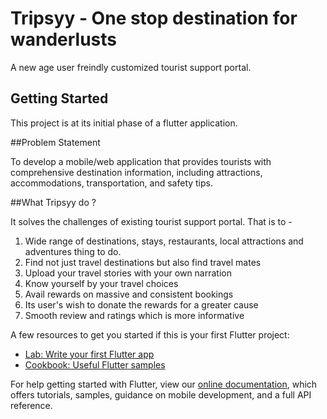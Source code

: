 # Tripsyy - One stop destination for wanderlusts

A new age user freindly customized tourist support portal.

## Getting Started

This project is at its initial phase of a flutter application.

##Problem Statement

To develop a mobile/web application that provides tourists with comprehensive destination information, including attractions, accommodations, transportation, and safety tips.

##What Tripsyy do ?

It solves the challenges of existing tourist support portal. That is to - 

1. Wide range of destinations, stays, restaurants, local attractions and adventures thing to do.
2. Find not just travel destinations but also find travel mates
3. Upload your travel stories with your own narration
4. Know yourself by your travel choices
5. Avail rewards on massive and consistent bookings 
6. Its user's wish to donate the rewards for a greater cause
7. Smooth review and ratings which is more informative

A few resources to get you started if this is your first Flutter project:

- [Lab: Write your first Flutter app](https://flutter.dev/docs/get-started/codelab)
- [Cookbook: Useful Flutter samples](https://flutter.dev/docs/cookbook)

For help getting started with Flutter, view our
[online documentation](https://flutter.dev/docs), which offers tutorials,
samples, guidance on mobile development, and a full API reference.
